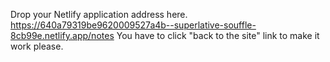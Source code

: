 Drop your Netlify application address here.
https://640a79319be9620009527a4b--superlative-souffle-8cb99e.netlify.app/notes
You have to click "back to the site" link to make it work please. 